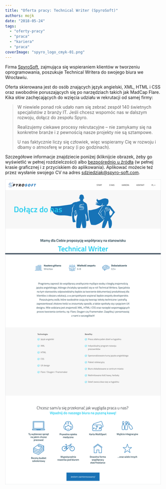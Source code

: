 ```yaml
---
title: "Oferta pracy: Technical Writer (SpyroSoft)"
authors: mojk
date: "2018-05-24"
tags:
  - "oferty-pracy"
  - "praca"
  - "kariera"
  - "praca"
coverImage: "spyro_logo_cmyk-01.png"
---
```


Firma [SpyroSoft](http://www.spyro-soft.com/pl/start/), zajmująca się
wspieraniem klientów w tworzeniu oprogramowania, poszukuje Technical Writera do
swojego biura we Wrocławiu.

<!--truncate-->

Oferta skierowana jest do osób znających język angielski, XML, HTML i CSS oraz
swobodnie poruszających się po narzędziach takich jak MadCap Flare. Kika słów
zachęcających do wzięcia udziału w rekrutacji od samej firmy:

> W niewiele ponad rok udało nam się zebrać zespół 140 świetnych specjalistów z
> branży IT. Jeśli chcesz wspomóc nas w dalszym rozwoju, dołącz do zespołu
> Spyro.
>
> Realizujemy ciekawe procesy rekrutacyjne – nie zamykamy się na konkretne
> branże i z pewnością nasze projekty nie są sztampowe.
>
> U nas faktycznie liczy się człowiek, więc wspieramy Cię w rozwoju i dbamy o
> atmosferę w pracy (i po godzinach).

Szczegółowe informacje znajdziecie poniżej (kliknijcie obrazek, żeby go
wyświetlić w pełnej rozdzielczości)
albo [bezpośrednio u źródła](http://www.spyro-soft.com/pl/career/technical-writer/) (w
pełnej krasie graficznej i z przyciskiem do aplikowania). Aplikować możecie też
przez wysłanie swojego CV na
adres [sdziedziak@spyro-soft.com](mailto:sdziedziak@spyro-soft.com).

[![](images/spyrosoft_tech_writer.png)](http://techwriter.pl/wp-content/uploads/2018/05/spyrosoft_tech_writer.png)
